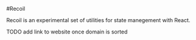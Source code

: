 #Recoil

Recoil is an experimental set of utilities for state manegement with React.

TODO add link to website once domain is sorted
